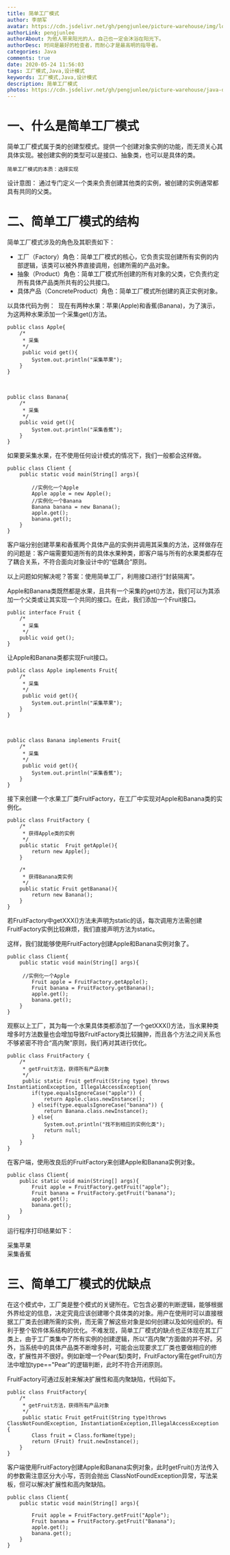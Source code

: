 ```yaml
---
title: 简单工厂模式
author: 李朋军
avatar: https://cdn.jsdelivr.net/gh/pengjunlee/picture-warehouse/img/logo.jpg
authorLink: pengjunlee
authorAbout: 为他人带来阳光的人，自己也一定会沐浴在阳光下。
authorDesc: 时间是最好的检查者，而耐心才是最高明的指导者。
categories: Java
comments: true
date: 2020-05-24 11:56:03
tags: 工厂模式,Java,设计模式
keywords: 工厂模式,Java,设计模式
description: 简单工厂模式
photos: https://cdn.jsdelivr.net/gh/pengjunlee/picture-warehouse/java-design-pattern/design-pattern23.png
---
```

# 一、什么是简单工厂模式

简单工厂模式属于类的创建型模式。提供一个创建对象实例的功能，而无须关心其具体实现。被创建实例的类型可以是接口、抽象类，也可以是具体的类。 

`简单工厂模式的本质：选择实现 `

设计意图： 通过专门定义一个类来负责创建其他类的实例，被创建的实例通常都具有共同的父类。

# 二、简单工厂模式的结构

简单工厂模式涉及的角色及其职责如下：

- 工厂（Factory）角色：简单工厂模式的核心，它负责实现创建所有实例的内部逻辑，该类可以被外界直接调用，创建所需的产品对象。  
- 抽象（Product）角色：简单工厂模式所创建的所有对象的父类，它负责约定所有具体产品类所共有的公共接口。  
- 具体产品（ConcreteProduct）角色：简单工厂模式所创建的真正实例对象。

以具体代码为例： 
现在有两种水果：苹果(Apple)和香蕉(Banana)，为了演示，为这两种水果添加一个采集get()方法。
  
	public class Apple{
	    /*
	     * 采集
	     */
	     public void get(){
	        System.out.println("采集苹果");
	    }
	}
<br>

	public class Banana{
	    /*
	     * 采集
	     */
	    public void get(){
	        System.out.println("采集香蕉");
	    }
	}

如果要采集水果，在不使用任何设计模式的情况下，我们一般都会这样做。

	public class Client {
	    public static void main(String[] args){
	 
	        //实例化一个Apple
	        Apple apple = new Apple();
	        //实例化一个Banana
	        Banana banana = new Banana();
	        apple.get();
	        banana.get();
	    }
	}

客户端分别创建苹果和香蕉两个具体产品的实例并调用其采集的方法，这样做存在的问题是：客户端需要知道所有的具体水果种类，即客户端与所有的水果类都存在了耦合关系，不符合面向对象设计中的“低耦合”原则。

以上问题如何解决呢？答案：使用简单工厂，利用接口进行“封装隔离”。 

Apple和Banana类既然都是水果，且共有一个采集的get()方法，我们可以为其添加一个父类或让其实现一个共同的接口。在此，我们添加一个Fruit接口。  

	public interface Fruit {
	    /*
	     * 采集
	     */
	    public void get();
	}


让Apple和Banana类都实现Fruit接口。  

	public class Apple implements Fruit{
	    /*
	     * 采集
	     */
	     public void get(){
	        System.out.println("采集苹果");
	    }
	}
<br>

	public class Banana implements Fruit{
	    /*
	     * 采集
	     */
	     public void get(){
	        System.out.println("采集香蕉");
	    }
	}

接下来创建一个水果工厂类FruitFactory，在工厂中实现对Apple和Banana类的实例化。  

	public class FruitFactory {
	    /*
	     * 获得Apple类的实例
	     */
	    public static  Fruit getApple(){
	        return new Apple();
	    }
	     
	    /*
	     * 获得Banana类实例
	     */
	    public static Fruit getBanana(){
	        return new Banana();
	    }
	}

若FruitFactory中getXXX()方法未声明为static的话，每次调用方法需创建FruitFactory实例比较麻烦，我们直接声明方法为static。

这样，我们就能够使用FruitFactory创建Apple和Banana实例对象了。 

	public class Client{
	    public static void main(String[] args){
	 
	     //实例化一个Apple
	        Fruit apple = FruitFactory.getApple();
	        Fruit banana = FruitFactory.getBanana();
	        apple.get();
	        banana.get();
	    }
	}

观察以上工厂，其为每一个水果具体类都添加了一个getXXX()方法，当水果种类增多时方法数量也会增加导致FruitFactory类比较臃肿，而且各个方法之间关系也不够紧密不符合“高内聚”原则，我们再对其进行优化。 

	public class FruitFactory {
	    /*
	     * getFruit方法，获得所有产品对象
	     */
	     public static Fruit getFruit(String type) throws InstantiationException, IllegalAccessException{
	        if(type.equalsIgnoreCase("apple")) {
	            return Apple.class.newInstance();
	        } elseif(type.equalsIgnoreCase("banana")) {
	            return Banana.class.newInstance();
	        } else{
	            System.out.println("找不到相应的实例化类");
	            return null;
	        }
	    }
	}

在客户端，使用改良后的FruitFactory来创建Apple和Banana实例对象。

	public class Client{
	    public static void main(String[] args){
	        Fruit apple = FruitFactory.getFruit("apple");
	        Fruit banana = FruitFactory.getFruit("banana");
	        apple.get();
	        banana.get();
	    }
	}

运行程序打印结果如下： 

采集苹果  
采集香蕉

# 三、简单工厂模式的优缺点
在这个模式中，工厂类是整个模式的关键所在。它包含必要的判断逻辑，能够根据外界给定的信息，决定究竟应该创建哪个具体类的对象。用户在使用时可以直接根据工厂类去创建所需的实例，而无需了解这些对象是如何创建以及如何组织的。有利于整个软件体系结构的优化。不难发现，简单工厂模式的缺点也正体现在其工厂类上，由于工厂类集中了所有实例的创建逻辑，所以“高内聚”方面做的并不好。另外，当系统中的具体产品类不断增多时，可能会出现要求工厂类也要做相应的修改，扩展性并不很好。例如新增一个Pear(梨)类时，FruitFactory需在getFruit()方法中增加type=="Pear"的逻辑判断，此时不符合开闭原则。

FruitFactory可通过反射来解决扩展性和高内聚缺陷，代码如下。

	public class FruitFactory{
	    /*
	     * getFruit方法，获得所有产品对象
	     */
	     public static Fruit getFruit(String type)throws ClassNotFoundException, InstantiationException,IllegalAccessException {
	        Class fruit = Class.forName(type);
	        return (Fruit) fruit.newInstance();
	    }
	}

客户端使用FruitFactory创建Apple和Banana实例对象，此时getFruit()方法传入的参数需注意区分大小写，否则会抛出
ClassNotFoundException异常，写法呆板，但可以解决扩展性和高内聚缺陷。

	public class Client{
	    public static void main(String[] args){
	 
	        Fruit apple = FruitFactory.getFruit("Apple");
	        Fruit banana = FruitFactory.getFruit("Banana");
	        apple.get();
	        banana.get();
	    }
	}